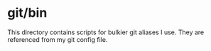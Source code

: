 # git/bin
This directory contains scripts for bulkier git aliases I use. They are referenced from my git config file.
